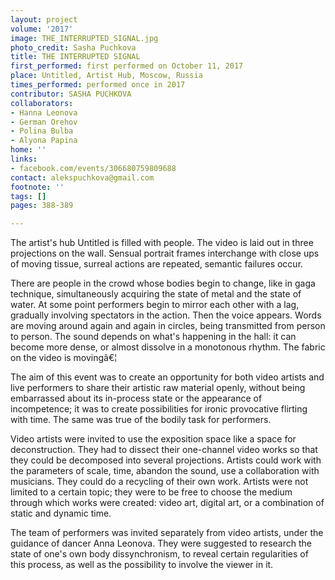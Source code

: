 ```yaml
---
layout: project
volume: '2017'
image: THE_INTERRUPTED_SIGNAL.jpg
photo_credit: Sasha Puchkova
title: THE INTERRUPTED SIGNAL
first_performed: first performed on October 11, 2017
place: Untitled, Artist Hub, Moscow, Russia
times_performed: performed once in 2017
contributor: SASHA PUCHKOVA
collaborators:
- Hanna Leonova
- German Orehov
- Polina Bulba
- Alyona Papina
home: ''
links:
- facebook.com/events/306680759809688
contact: alekspuchkova@gmail.com
footnote: ''
tags: []
pages: 388-389

---
```


The artist's hub Untitled is filled with people. The video is laid out in three projections on the wall. Sensual portrait frames interchange with close ups of moving tissue, surreal actions are repeated, semantic failures occur.

There are people in the crowd whose bodies begin to change, like in gaga technique, simultaneously acquiring the state of metal and the state of water. At some point performers begin to mirror each other with a lag, gradually involving spectators in the action. Then the voice appears. Words are moving around again and again in circles, being transmitted from person to person. The sound depends on what's happening in the hall: it can become more dense, or almost dissolve in a monotonous rhythm. The fabric on the video is movingâ€¦

The aim of this event was to create an opportunity for both video artists and live performers to share their artistic raw material openly, without being embarrassed about its in-process state or the appearance of incompetence; it was to create possibilities for ironic provocative flirting with time. The same was true of the bodily task for performers.

Video artists were invited to use the exposition space like a space for deconstruction. They had to dissect their one-channel video works so that they could be decomposed into several projections. Artists could work with the parameters of scale, time, abandon the sound, use a collaboration with musicians. They could do a recycling of their own work. Artists were not limited to a certain topic; they were to be free to choose the medium through which works were created: video art, digital art, or a combination of static and dynamic time.

The team of performers was invited separately from video artists, under the guidance of dancer Anna Leonova. They were suggested to research the state of one's own body dissynchronism, to reveal certain regularities of this process, as well as the possibility to involve the viewer in it.
